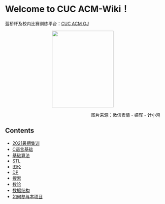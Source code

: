 # Welcome to CUC ACM-Wiki！

蓝桥杯及校内比赛训练平台：[CUC ACM OJ](http://39.98.122.96/)


<center><img src = "https://s1.ax1x.com/2020/08/26/dRT7Gj.jpg" height = "250" width = "200"></center>

<p align="right">图片来源：微信表情 - 嬿晖 - 计小鸡</p>

## Contents
  - [2021暑期集训](training/2021Summer/official/)
  - [C语言基础](c-basic/grammar/)
  - [基础算法](basic-algorithm/adding-doubling.md)
  - [STL](STL/introduction/)
  - [图论](graph/bipartite-graph.md)
  - [DP](dp/simpleDP.md)
  - [搜索](search/dfs.md)
  - [数论](math/simple-math.md)
  - [数据结构](data-struct/intro/)
  - [如何参与本项目](intro/)